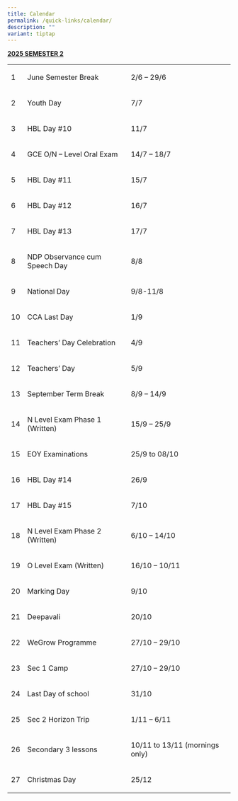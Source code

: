 ```yaml
---
title: Calendar
permalink: /quick-links/calendar/
description: ""
variant: tiptap
---
```

<p><strong><u>2025 SEMESTER 2</u></strong>
</p>
<table style="minWidth: 75px">
<colgroup>
<col>
<col>
<col>
</colgroup>
<tbody>
<tr>
<td rowspan="1" colspan="1">
<p>1&nbsp;</p>
</td>
<td rowspan="1" colspan="1">
<p>June Semester Break</p>
</td>
<td rowspan="1" colspan="1">
<p>2/6 – 29/6</p>
</td>
</tr>
<tr>
<td rowspan="1" colspan="1">
<p>2</p>
</td>
<td rowspan="1" colspan="1">
<p>Youth Day</p>
</td>
<td rowspan="1" colspan="1">
<p>7/7</p>
</td>
</tr>
<tr>
<td rowspan="1" colspan="1">
<p>3</p>
</td>
<td rowspan="1" colspan="1">
<p>HBL Day #10</p>
</td>
<td rowspan="1" colspan="1">
<p>11/7</p>
</td>
</tr>
<tr>
<td rowspan="1" colspan="1">
<p>4</p>
</td>
<td rowspan="1" colspan="1">
<p>GCE O/N – Level Oral Exam</p>
</td>
<td rowspan="1" colspan="1">
<p>14/7 – 18/7</p>
</td>
</tr>
<tr>
<td rowspan="1" colspan="1">
<p>5</p>
</td>
<td rowspan="1" colspan="1">
<p>HBL Day #11</p>
</td>
<td rowspan="1" colspan="1">
<p>15/7</p>
</td>
</tr>
<tr>
<td rowspan="1" colspan="1">
<p>6</p>
</td>
<td rowspan="1" colspan="1">
<p>HBL Day #12</p>
</td>
<td rowspan="1" colspan="1">
<p>16/7</p>
</td>
</tr>
<tr>
<td rowspan="1" colspan="1">
<p>7</p>
</td>
<td rowspan="1" colspan="1">
<p>HBL Day #13</p>
</td>
<td rowspan="1" colspan="1">
<p>17/7</p>
</td>
</tr>
<tr>
<td rowspan="1" colspan="1">
<p>8</p>
</td>
<td rowspan="1" colspan="1">
<p>NDP Observance cum
<br>Speech Day</p>
</td>
<td rowspan="1" colspan="1">
<p>8/8</p>
</td>
</tr>
<tr>
<td rowspan="1" colspan="1">
<p>9</p>
</td>
<td rowspan="1" colspan="1">
<p>National Day</p>
</td>
<td rowspan="1" colspan="1">
<p>9/8-11/8</p>
</td>
</tr>
<tr>
<td rowspan="1" colspan="1">
<p>10</p>
</td>
<td rowspan="1" colspan="1">
<p>CCA Last Day</p>
</td>
<td rowspan="1" colspan="1">
<p>1/9</p>
</td>
</tr>
<tr>
<td rowspan="1" colspan="1">
<p>11</p>
</td>
<td rowspan="1" colspan="1">
<p>Teachers’ Day Celebration</p>
</td>
<td rowspan="1" colspan="1">
<p>4/9</p>
</td>
</tr>
<tr>
<td rowspan="1" colspan="1">
<p>12</p>
</td>
<td rowspan="1" colspan="1">
<p>Teachers’ Day</p>
</td>
<td rowspan="1" colspan="1">
<p>5/9</p>
</td>
</tr>
<tr>
<td rowspan="1" colspan="1">
<p>13</p>
</td>
<td rowspan="1" colspan="1">
<p>September Term Break</p>
</td>
<td rowspan="1" colspan="1">
<p>8/9 – 14/9</p>
</td>
</tr>
<tr>
<td rowspan="1" colspan="1">
<p>14</p>
</td>
<td rowspan="1" colspan="1">
<p>N Level Exam Phase 1 (Written)</p>
</td>
<td rowspan="1" colspan="1">
<p>15/9 – 25/9</p>
</td>
</tr>
<tr>
<td rowspan="1" colspan="1">
<p>15</p>
</td>
<td rowspan="1" colspan="1">
<p>EOY Examinations</p>
</td>
<td rowspan="1" colspan="1">
<p>25/9 to 08/10</p>
</td>
</tr>
<tr>
<td rowspan="1" colspan="1">
<p>16</p>
</td>
<td rowspan="1" colspan="1">
<p>HBL Day #14</p>
</td>
<td rowspan="1" colspan="1">
<p>26/9</p>
</td>
</tr>
<tr>
<td rowspan="1" colspan="1">
<p>17</p>
</td>
<td rowspan="1" colspan="1">
<p>HBL Day #15</p>
</td>
<td rowspan="1" colspan="1">
<p>7/10</p>
</td>
</tr>
<tr>
<td rowspan="1" colspan="1">
<p>18</p>
</td>
<td rowspan="1" colspan="1">
<p>N Level Exam Phase 2 (Written)</p>
</td>
<td rowspan="1" colspan="1">
<p>6/10 – 14/10</p>
</td>
</tr>
<tr>
<td rowspan="1" colspan="1">
<p>19</p>
</td>
<td rowspan="1" colspan="1">
<p>O Level Exam (Written)</p>
</td>
<td rowspan="1" colspan="1">
<p>16/10 – 10/11</p>
</td>
</tr>
<tr>
<td rowspan="1" colspan="1">
<p>20</p>
</td>
<td rowspan="1" colspan="1">
<p>Marking Day</p>
</td>
<td rowspan="1" colspan="1">
<p>9/10</p>
</td>
</tr>
<tr>
<td rowspan="1" colspan="1">
<p>21</p>
</td>
<td rowspan="1" colspan="1">
<p>Deepavali</p>
</td>
<td rowspan="1" colspan="1">
<p>20/10</p>
</td>
</tr>
<tr>
<td rowspan="1" colspan="1">
<p>22</p>
</td>
<td rowspan="1" colspan="1">
<p>WeGrow Programme</p>
</td>
<td rowspan="1" colspan="1">
<p>27/10 – 29/10</p>
</td>
</tr>
<tr>
<td rowspan="1" colspan="1">
<p>23</p>
</td>
<td rowspan="1" colspan="1">
<p>Sec 1 Camp</p>
</td>
<td rowspan="1" colspan="1">
<p>27/10 – 29/10</p>
</td>
</tr>
<tr>
<td rowspan="1" colspan="1">
<p>24</p>
</td>
<td rowspan="1" colspan="1">
<p>Last Day of school</p>
</td>
<td rowspan="1" colspan="1">
<p>31/10</p>
</td>
</tr>
<tr>
<td rowspan="1" colspan="1">
<p>25</p>
</td>
<td rowspan="1" colspan="1">
<p>Sec 2 Horizon Trip</p>
</td>
<td rowspan="1" colspan="1">
<p>1/11 – 6/11</p>
</td>
</tr>
<tr>
<td rowspan="1" colspan="1">
<p>26</p>
</td>
<td rowspan="1" colspan="1">
<p>Secondary 3 lessons</p>
</td>
<td rowspan="1" colspan="1">
<p>10/11 to 13/11 (mornings only)</p>
</td>
</tr>
<tr>
<td rowspan="1" colspan="1">
<p>27</p>
</td>
<td rowspan="1" colspan="1">
<p>Christmas Day</p>
</td>
<td rowspan="1" colspan="1">
<p>25/12</p>
</td>
</tr>
</tbody>
</table>
<p></p>
<p></p>
<p></p>
<h4></h4>
<p></p>
<h4></h4>
<h4></h4>
<p></p>
<p></p>
<h4></h4>
<p></p>
<p></p>
<h4></h4>
<p></p>
<p></p>